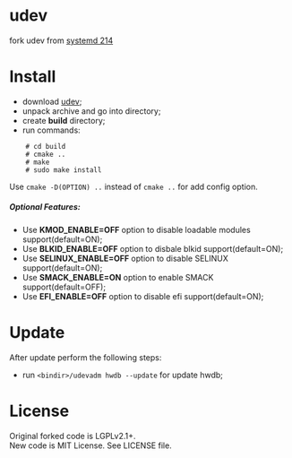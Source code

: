 # udev
fork udev from [systemd 214](https://github.com/vitalikp/systemd)

# Install
 - download [udev](https://github.com/vitalikp/udev/archive/master.tar.gz);
 - unpack archive and go into directory;
 - create **build** directory;
 - run commands:
```
	# cd build
	# cmake ..
	# make
	# sudo make install
```
Use `cmake -D(OPTION) ..` instead of `cmake ..` for add config option.
##### Optional Features:
 - Use **KMOD_ENABLE=OFF** option to disable loadable modules support(default=ON);
 - Use **BLKID_ENABLE=OFF** option to disbale blkid support(default=ON);
 - Use **SELINUX_ENABLE=OFF** option to disable SELINUX support(default=ON);
 - Use **SMACK_ENABLE=ON** option to enable SMACK support(default=OFF);
 - Use **EFI_ENABLE=OFF** option to disable efi support(default=ON);

# Update
After update perform the following steps:
 - run `<bindir>/udevadm hwdb --update` for update hwdb;

# License
Original forked code is LGPLv2.1+.<br/>
New code is MIT License. See LICENSE file.
